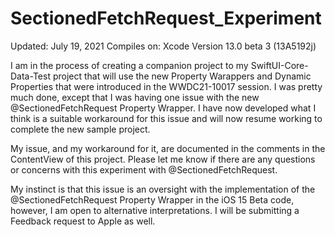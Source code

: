 # SectionedFetchRequest_Experiment

Updated: July 19, 2021
Compiles on: Xcode Version 13.0 beta 3 (13A5192j)

I am in the process of creating a companion project to my SwiftUI-Core-Data-Test project that will use the new Property Warappers and Dynamic Properties that were introduced in the WWDC21-10017 session.  I was pretty much done, except that I was having one issue with the new @SectionedFetchRequest Property Wrapper. I have now developed what I think is a suitable workaround for this issue and will now resume working to complete the new sample project.

My issue, and my workaround for it, are documented in the comments in the ContentView of this project. Please let me know if there are any questions or concerns with this experiment with @SectionedFetchRequest.

My instinct is that this issue is an oversight with the implementation of the @SectionedFetchRequest Property Wrapper in the iOS 15 Beta code, however, I am open to alternative interpretations.  I will be submitting a Feedback request to Apple as well.
